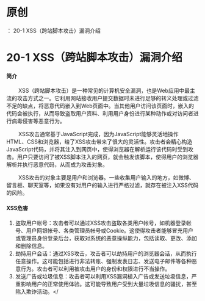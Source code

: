 # 原创
：  20-1 XSS（跨站脚本攻击）漏洞介绍

# 20-1 XSS（跨站脚本攻击）漏洞介绍

#### 简介

        XSS（跨站脚本攻击）是一种常见的计算机安全漏洞，也是Web应用中最主流的攻击方式之一。它利用网站接收用户提交数据时未进行足够的转义处理或过滤不足的缺点，将恶意代码嵌入到Web页面中。当其他用户访问该页面时，嵌入的代码会被执行，从而导致盗取用户资料、利用用户身份进行某种动作或对访问者进行病毒侵害等恶意行为。

        XSS攻击通常基于JavaScript完成，因为JavaScript能够灵活地操作HTML、CSS和浏览器，给了XSS攻击带来了很大的灵活性。攻击者会精心构造JavaScript代码，并将其注入到网页中，使得浏览器在解析运行该代码时受到攻击。用户只要访问了被XSS脚本注入的网页，就会触发该脚本，使得用户的浏览器解析并执行恶意代码，从而成为攻击对象。

        XSS攻击的对象主要是用户和浏览器。一些收集用户输入的地方，如微博、留言板、聊天室等，如果没有对用户的输入进行严格过滤，就存在被注入XSS代码的风险。

#### XSS危害

1.  盗取用户帐号：攻击者可以通过XSS攻击盗取各类用户帐号，如机器登录帐号、用户网银帐号、各类管理员帐号或Cookie。这使得攻击者能够冒充用户或管理员身份登录后台，获取对系统的恶意操纵能力，包括读取、更改、添加和删除信息。 
1.  劫持用户会话：通过XSS攻击，攻击者可以劫持用户的浏览器会话，从而执行任意操作。这可能包括进行非法转账、强制发表日志、发送电子邮件等各种恶意行为。攻击者可以利用被攻击用户的身份和权限进行不当操作。 
1.  发送广告或垃圾信息：攻击者可以利用XSS漏洞植入广告或发送垃圾信息，严重影响用户的正常使用体验。这可能导致用户受到大量垃圾信息的骚扰，甚至陷入欺诈活动。&lt;/
